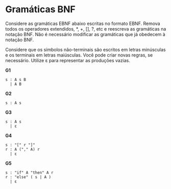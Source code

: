 # Gramáticas BNF

Considere as gramáticas EBNF abaixo escritas no formato EBNF. Remova todos os operadores extendidos, *, +, [], ?, etc e reescreva as gramáticas na notação BNF. Não é necessário modificar as gramáticas que já obedecem à notação BNF.

Considere que os símbolos não-terminais são escritos em letras minúsculas e os terminais em letras maiúsculas. Você pode criar novas regras, se necessário. Utilize ε para representar as produções vazias.


**G1**
```
s : A s B
  | A B
```

**G2**
```
s : A s
```

**G3**
```
s : A s
  | ε
```

**G4**
```
s : "[" r "]"
r : A ("," A) r
  | ε
```

**G5**
```
s : "if" A "then" A r
r : "else" ( s | A )
  | ε
```